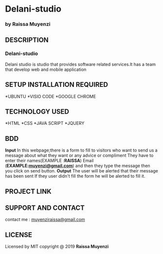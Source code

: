 # Delani-studio
### by  **Raissa Muyenzi**
## DESCRIPTION
### Delani-studio 
Delani studio is studio that provides software related services.It has a team that develop web and mobile application
## SETUP INSTALLATION  REQUIRED
   *UBUNTU
   *VISIO CODE
   *GOOGLE CHROME

## TECHNOLOGY USED 
   *HTML
   *CSS
   *JAVA SCRIPT
   *JQUERY
## BDD 
  **Input**
  In this webpage;there is a form to fill to visitors who want to send us a message about what they want or any advice or compliment
  They have to enter their names(EXAMPLE :**RAISSA**) 
  Email (**EXAMPLE:muyenzi@gmail.com**) 
  and then they type the message then you click on send button.
  **Output**
  The user will be alerted that their message has been sent 
  If they user didn't fill the form he will be alerted to fill it.
## PROJECT LINK
    
## SUPPORT AND CONTACT
 contact me : muyenziraissa@gmail.com

 ## LICENSE
 Licensed by MIT copyright @ 2019 **Raissa Muyenzi**   